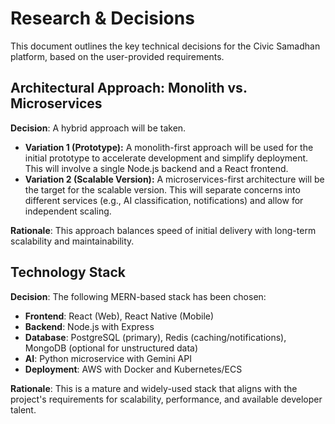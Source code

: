 # Research & Decisions

This document outlines the key technical decisions for the Civic Samadhan platform, based on the user-provided requirements.

## Architectural Approach: Monolith vs. Microservices

**Decision**: A hybrid approach will be taken.
- **Variation 1 (Prototype):** A monolith-first approach will be used for the initial prototype to accelerate development and simplify deployment. This will involve a single Node.js backend and a React frontend.
- **Variation 2 (Scalable Version):** A microservices-first architecture will be the target for the scalable version. This will separate concerns into different services (e.g., AI classification, notifications) and allow for independent scaling.

**Rationale**: This approach balances speed of initial delivery with long-term scalability and maintainability.

## Technology Stack

**Decision**: The following MERN-based stack has been chosen:
- **Frontend**: React (Web), React Native (Mobile)
- **Backend**: Node.js with Express
- **Database**: PostgreSQL (primary), Redis (caching/notifications), MongoDB (optional for unstructured data)
- **AI**: Python microservice with Gemini API
- **Deployment**: AWS with Docker and Kubernetes/ECS

**Rationale**: This is a mature and widely-used stack that aligns with the project's requirements for scalability, performance, and available developer talent.